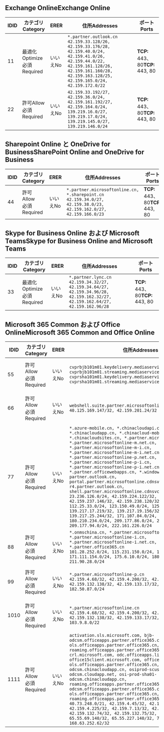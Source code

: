<!--THIS FILE IS AUTOMATICALLY GENERATED. MANUAL CHANGES WILL BE OVERWRITTEN.-->
<!--Please contact the Office 365 Endpoints team with any questions.-->
<!--China endpoints version 2018102900-->
<!--File generated 2018-10-29 14:00:37.5742-->

## <a name="exchange-online"></a><span data-ttu-id="839f2-101">Exchange Online</span><span class="sxs-lookup"><span data-stu-id="839f2-101">Exchange Online</span></span>

<span data-ttu-id="839f2-102">ID</span><span class="sxs-lookup"><span data-stu-id="839f2-102">ID</span></span> | <span data-ttu-id="839f2-103">カテゴリ</span><span class="sxs-lookup"><span data-stu-id="839f2-103">Category</span></span> | <span data-ttu-id="839f2-104">ER</span><span class="sxs-lookup"><span data-stu-id="839f2-104">ER</span></span> | <span data-ttu-id="839f2-105">住所</span><span class="sxs-lookup"><span data-stu-id="839f2-105">Addresses</span></span> | <span data-ttu-id="839f2-106">ポート</span><span class="sxs-lookup"><span data-stu-id="839f2-106">Ports</span></span>
-- | -------------------- | -- | --------------------------------------------------------------------------------------------------------------------------------------------------------------------------------------------------------- | ----------------
<span data-ttu-id="839f2-107">1</span><span class="sxs-lookup"><span data-stu-id="839f2-107">1</span></span> | <span data-ttu-id="839f2-108">最適化</span><span class="sxs-lookup"><span data-stu-id="839f2-108">Optimize</span></span><BR><span data-ttu-id="839f2-109">必須</span><span class="sxs-lookup"><span data-stu-id="839f2-109">Required</span></span> | <span data-ttu-id="839f2-110">いいえ</span><span class="sxs-lookup"><span data-stu-id="839f2-110">No</span></span> | `*.partner.outlook.cn`<BR>`42.159.33.128/26, 42.159.33.176/28, 42.159.40.0/24, 42.159.41.0/26, 42.159.44.0/22, 42.159.161.128/26, 42.159.161.160/28, 42.159.163.128/25, 42.159.165.0/24, 42.159.172.0/22` | <span data-ttu-id="839f2-111">**TCP:** 443、80</span><span class="sxs-lookup"><span data-stu-id="839f2-111">**TCP:** 443, 80</span></span>
<span data-ttu-id="839f2-112">2</span><span class="sxs-lookup"><span data-stu-id="839f2-112">2</span></span> | <span data-ttu-id="839f2-113">許可</span><span class="sxs-lookup"><span data-stu-id="839f2-113">Allow</span></span><BR><span data-ttu-id="839f2-114">必須</span><span class="sxs-lookup"><span data-stu-id="839f2-114">Required</span></span> | <span data-ttu-id="839f2-115">いいえ</span><span class="sxs-lookup"><span data-stu-id="839f2-115">No</span></span> | `42.159.33.192/27, 42.159.36.0/24, 42.159.161.192/27, 42.159.164.0/24, 139.219.16.0/27, 139.219.17.0/24, 139.219.145.0/27, 139.219.146.0/24` | <span data-ttu-id="839f2-116">**TCP:** 443、80</span><span class="sxs-lookup"><span data-stu-id="839f2-116">**TCP:** 443, 80</span></span>

## <a name="sharepoint-online-and-onedrive-for-business"></a><span data-ttu-id="839f2-117">Sharepoint Online と OneDrive for Business</span><span class="sxs-lookup"><span data-stu-id="839f2-117">SharePoint Online and OneDrive for Business</span></span>

<span data-ttu-id="839f2-118">ID</span><span class="sxs-lookup"><span data-stu-id="839f2-118">ID</span></span> | <span data-ttu-id="839f2-119">カテゴリ</span><span class="sxs-lookup"><span data-stu-id="839f2-119">Category</span></span> | <span data-ttu-id="839f2-120">ER</span><span class="sxs-lookup"><span data-stu-id="839f2-120">ER</span></span> | <span data-ttu-id="839f2-121">住所</span><span class="sxs-lookup"><span data-stu-id="839f2-121">Addresses</span></span> | <span data-ttu-id="839f2-122">ポート</span><span class="sxs-lookup"><span data-stu-id="839f2-122">Ports</span></span>
-- | ----------------- | -- | --------------------------------------------------------------------------------------------------------------------- | ----------------
<span data-ttu-id="839f2-123">4</span><span class="sxs-lookup"><span data-stu-id="839f2-123">4</span></span> | <span data-ttu-id="839f2-124">許可</span><span class="sxs-lookup"><span data-stu-id="839f2-124">Allow</span></span><BR><span data-ttu-id="839f2-125">必須</span><span class="sxs-lookup"><span data-stu-id="839f2-125">Required</span></span> | <span data-ttu-id="839f2-126">いいえ</span><span class="sxs-lookup"><span data-stu-id="839f2-126">No</span></span> | `*.partner.microsoftonline.cn, *.sharepoint.cn`<BR>`42.159.34.0/27, 42.159.38.0/23, 42.159.162.0/27, 42.159.166.0/23` | <span data-ttu-id="839f2-127">**TCP:** 443、80</span><span class="sxs-lookup"><span data-stu-id="839f2-127">**TCP:** 443, 80</span></span>

## <a name="skype-for-business-online-and-microsoft-teams"></a><span data-ttu-id="839f2-128">Skype for Business Online および Microsoft Teams</span><span class="sxs-lookup"><span data-stu-id="839f2-128">Skype for Business Online and Microsoft Teams</span></span>

<span data-ttu-id="839f2-129">ID</span><span class="sxs-lookup"><span data-stu-id="839f2-129">ID</span></span> | <span data-ttu-id="839f2-130">カテゴリ</span><span class="sxs-lookup"><span data-stu-id="839f2-130">Category</span></span> | <span data-ttu-id="839f2-131">ER</span><span class="sxs-lookup"><span data-stu-id="839f2-131">ER</span></span> | <span data-ttu-id="839f2-132">住所</span><span class="sxs-lookup"><span data-stu-id="839f2-132">Addresses</span></span> | <span data-ttu-id="839f2-133">ポート</span><span class="sxs-lookup"><span data-stu-id="839f2-133">Ports</span></span>
-- | -------------------- | -- | -------------------------------------------------------------------------------------------------------------------------------- | ----------------
<span data-ttu-id="839f2-134">3</span><span class="sxs-lookup"><span data-stu-id="839f2-134">3</span></span> | <span data-ttu-id="839f2-135">最適化</span><span class="sxs-lookup"><span data-stu-id="839f2-135">Optimize</span></span><BR><span data-ttu-id="839f2-136">必須</span><span class="sxs-lookup"><span data-stu-id="839f2-136">Required</span></span> | <span data-ttu-id="839f2-137">いいえ</span><span class="sxs-lookup"><span data-stu-id="839f2-137">No</span></span> | `*.partner.lync.cn`<BR>`42.159.34.32/27, 42.159.34.64/27, 42.159.34.96/28, 42.159.162.32/27, 42.159.162.64/27, 42.159.162.96/28` | <span data-ttu-id="839f2-138">**TCP:** 443、80</span><span class="sxs-lookup"><span data-stu-id="839f2-138">**TCP:** 443, 80</span></span>

## <a name="microsoft-365-common-and-office-online"></a><span data-ttu-id="839f2-139">Microsoft 365 Common および Office Online</span><span class="sxs-lookup"><span data-stu-id="839f2-139">Microsoft 365 Common and Office Online</span></span>

<span data-ttu-id="839f2-140">ID</span><span class="sxs-lookup"><span data-stu-id="839f2-140">ID</span></span> | <span data-ttu-id="839f2-141">カテゴリ</span><span class="sxs-lookup"><span data-stu-id="839f2-141">Category</span></span> | <span data-ttu-id="839f2-142">ER</span><span class="sxs-lookup"><span data-stu-id="839f2-142">ER</span></span> | <span data-ttu-id="839f2-143">住所</span><span class="sxs-lookup"><span data-stu-id="839f2-143">Addresses</span></span> | <span data-ttu-id="839f2-144">ポート</span><span class="sxs-lookup"><span data-stu-id="839f2-144">Ports</span></span>
-- | ----------------- | -- | ---------------------------------------------------------------------------------------------------------------------------------------------------------------------------------------------------------------------------------------------------------------------------------------------------------------------------------------------------------------------------------------------------------------------------------------------------------------------------------------------------------------------------------------------------------------------------------------------------------------------------------------------------------------------------------------------------------------------------------------------------------------------------------------------------------------------------------------------------------------------------------------------------------------------- | ----------------
<span data-ttu-id="839f2-145">5</span><span class="sxs-lookup"><span data-stu-id="839f2-145">5</span></span> | <span data-ttu-id="839f2-146">許可</span><span class="sxs-lookup"><span data-stu-id="839f2-146">Allow</span></span><BR><span data-ttu-id="839f2-147">必須</span><span class="sxs-lookup"><span data-stu-id="839f2-147">Required</span></span> | <span data-ttu-id="839f2-148">いいえ</span><span class="sxs-lookup"><span data-stu-id="839f2-148">No</span></span> | `cvprbjb101m01.keydelivery.mediaservices.chinacloudapi.cn, cvprbjb101m01.streaming.mediaservices.chinacloudapi.cn, cvprsha101m01.keydelivery.mediaservices.chinacloudapi.cn, cvprsha101m01.streaming.mediaservices.chinacloudapi.cn` | <span data-ttu-id="839f2-149">**TCP:** 443、80</span><span class="sxs-lookup"><span data-stu-id="839f2-149">**TCP:** 443, 80</span></span>
<span data-ttu-id="839f2-150">6</span><span class="sxs-lookup"><span data-stu-id="839f2-150">6</span></span> | <span data-ttu-id="839f2-151">許可</span><span class="sxs-lookup"><span data-stu-id="839f2-151">Allow</span></span><BR><span data-ttu-id="839f2-152">必須</span><span class="sxs-lookup"><span data-stu-id="839f2-152">Required</span></span> | <span data-ttu-id="839f2-153">いいえ</span><span class="sxs-lookup"><span data-stu-id="839f2-153">No</span></span> | `webshell.suite.partner.microsoftonline.cn`<BR>`40.125.169.147/32, 42.159.201.24/32` | <span data-ttu-id="839f2-154">**TCP:** 443、80</span><span class="sxs-lookup"><span data-stu-id="839f2-154">**TCP:** 443, 80</span></span>
<span data-ttu-id="839f2-155">7</span><span class="sxs-lookup"><span data-stu-id="839f2-155">7</span></span> | <span data-ttu-id="839f2-156">許可</span><span class="sxs-lookup"><span data-stu-id="839f2-156">Allow</span></span><BR><span data-ttu-id="839f2-157">必須</span><span class="sxs-lookup"><span data-stu-id="839f2-157">Required</span></span> | <span data-ttu-id="839f2-158">いいえ</span><span class="sxs-lookup"><span data-stu-id="839f2-158">No</span></span> | `*.azure-mobile.cn, *.chinacloudapi.cn, *.chinacloudapp.cn, *.chinacloud-mobile.cn, *.chinacloudsites.cn, *.partner.microsoftonline-m.cn, *.partner.microsoftonline-m.net.cn, *.partner.microsoftonline-m-i.cn, *.partner.microsoftonline-m-i.net.cn, *.partner.microsoftonline-p.net.cn, *.partner.microsoftonline-p-i.cn, *.partner.microsoftonline-p-i.net.cn, *.partner.officewebapps.cn, *.windowsazure.cn, partner.outlook.cn, portal.partner.microsoftonline.cdnsvc.com, r4.partner.outlook.cn, shell.partner.microsoftonline.cdnsvc.com`<BR>`23.236.126.0/24, 42.159.224.122/32, 42.159.233.91/32, 42.159.237.146/32, 42.159.238.120/32, 58.68.168.0/24, 112.25.33.0/24, 123.150.49.0/24, 125.65.247.0/24, 139.217.17.219/32, 139.217.19.156/32, 139.217.21.3/32, 139.217.25.244/32, 171.107.84.0/24, 180.210.232.0/24, 180.210.234.0/24, 209.177.86.0/24, 209.177.90.0/24, 209.177.94.0/24, 222.161.226.0/24` | <span data-ttu-id="839f2-159">**TCP:** 443、80</span><span class="sxs-lookup"><span data-stu-id="839f2-159">**TCP:** 443, 80</span></span>
<span data-ttu-id="839f2-160">8</span><span class="sxs-lookup"><span data-stu-id="839f2-160">8</span></span> | <span data-ttu-id="839f2-161">許可</span><span class="sxs-lookup"><span data-stu-id="839f2-161">Allow</span></span><BR><span data-ttu-id="839f2-162">必須</span><span class="sxs-lookup"><span data-stu-id="839f2-162">Required</span></span> | <span data-ttu-id="839f2-163">いいえ</span><span class="sxs-lookup"><span data-stu-id="839f2-163">No</span></span> | `*.onmschina.cn, *.partner.microsoftonline.net.cn, *.partner.microsoftonline-i.cn, *.partner.microsoftonline-i.net.cn, *.partner.office365.cn`<BR>`101.28.252.0/24, 115.231.150.0/24, 123.235.32.0/24, 171.111.154.0/24, 175.6.10.0/24, 180.210.229.0/24, 211.90.28.0/24` | <span data-ttu-id="839f2-164">**TCP:** 443、80</span><span class="sxs-lookup"><span data-stu-id="839f2-164">**TCP:** 443, 80</span></span>
<span data-ttu-id="839f2-165">9</span><span class="sxs-lookup"><span data-stu-id="839f2-165">9</span></span> | <span data-ttu-id="839f2-166">許可</span><span class="sxs-lookup"><span data-stu-id="839f2-166">Allow</span></span><BR><span data-ttu-id="839f2-167">必須</span><span class="sxs-lookup"><span data-stu-id="839f2-167">Required</span></span> | <span data-ttu-id="839f2-168">いいえ</span><span class="sxs-lookup"><span data-stu-id="839f2-168">No</span></span> | `*.partner.microsoftonline-p.cn`<BR>`42.159.4.68/32, 42.159.4.200/32, 42.159.7.156/32, 42.159.132.138/32, 42.159.133.17/32, 42.159.135.78/32, 182.50.87.0/24` | <span data-ttu-id="839f2-169">**TCP:** 443、80</span><span class="sxs-lookup"><span data-stu-id="839f2-169">**TCP:** 443, 80</span></span>
<span data-ttu-id="839f2-170">10</span><span class="sxs-lookup"><span data-stu-id="839f2-170">10</span></span> | <span data-ttu-id="839f2-171">許可</span><span class="sxs-lookup"><span data-stu-id="839f2-171">Allow</span></span><BR><span data-ttu-id="839f2-172">必須</span><span class="sxs-lookup"><span data-stu-id="839f2-172">Required</span></span> | <span data-ttu-id="839f2-173">いいえ</span><span class="sxs-lookup"><span data-stu-id="839f2-173">No</span></span> | `*.partner.microsoftonline.cn`<BR>`42.159.4.68/32, 42.159.4.200/32, 42.159.7.156/32, 42.159.132.138/32, 42.159.133.17/32, 42.159.135.78/32, 103.9.8.0/22` | <span data-ttu-id="839f2-174">**TCP:** 443、80</span><span class="sxs-lookup"><span data-stu-id="839f2-174">**TCP:** 443, 80</span></span>
<span data-ttu-id="839f2-175">11</span><span class="sxs-lookup"><span data-stu-id="839f2-175">11</span></span> | <span data-ttu-id="839f2-176">許可</span><span class="sxs-lookup"><span data-stu-id="839f2-176">Allow</span></span><BR><span data-ttu-id="839f2-177">必須</span><span class="sxs-lookup"><span data-stu-id="839f2-177">Required</span></span> | <span data-ttu-id="839f2-178">いいえ</span><span class="sxs-lookup"><span data-stu-id="839f2-178">No</span></span> | `activation.sls.microsoft.com, bjb-odcsm.officeapps.partner.office365.cn, bjb-ols.officeapps.partner.office365.cn, bjb-roaming.officeapps.partner.office365.cn, crl.microsoft.com, odc.officeapps.live.com, office15client.microsoft.com, officecdn.microsoft.com, ols.officeapps.partner.office365.cn, osi-prod-bjb01-odcsm.chinacloudapp.cn, osiprod-scus01-odcsm.cloudapp.net, osi-prod-sha01-odcsm.chinacloudapp.cn, roaming.officeapps.partner.office365.cn, sha-odcsm.officeapps.partner.office365.cn, sha-ols.officeapps.partner.office365.cn, sha-roaming.officeapps.partner.office365.cn`<BR>`40.73.248.0/21, 42.159.4.45/32, 42.159.4.50/32, 42.159.4.225/32, 42.159.7.13/32, 42.159.132.73/32, 42.159.132.74/32, 42.159.132.75/32, 65.52.98.231/32, 65.55.69.140/32, 65.55.227.140/32, 70.37.81.47/32, 168.63.252.62/32` | <span data-ttu-id="839f2-179">**TCP:** 443、80</span><span class="sxs-lookup"><span data-stu-id="839f2-179">**TCP:** 443, 80</span></span>
